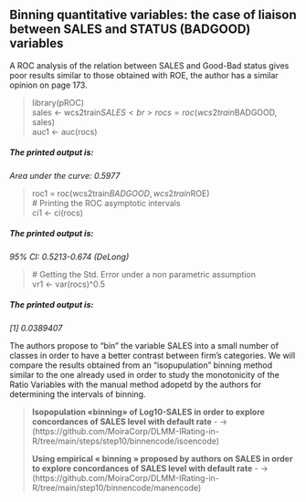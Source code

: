 ## Binning quantitative variables: the case of liaison between SALES and STATUS (BADGOOD) variables

A ROC analysis of the relation between SALES and Good-Bad status gives poor results similar to those obtained  with ROE,
the author has a similar opinion on page 173.

> library(pROC)<br>
> sales <- wcs2train$SALES<br>
> rocs = roc(wcs2train$BADGOOD, sales)<br>
> auc1 <- auc(rocs)<br>
##### <em>The printed output is:
Area under the curve: 0.5977
</em>
> roc1 = roc(wcs2train$BADGOOD, wcs2train$ROE)<br>
> \# Printing the ROC asymptotic intervals<br>
> ci1 <- ci(rocs)<br>
##### <em>The printed output is:
95% CI: 0.5213-0.674 (DeLong)
</em>
> \# Getting the Std. Error under a non parametric assumption<br>
> vr1 <- var(rocs)^0.5<br>
##### <em>The printed output is:
[1] 0.0389407
</em>

The authors propose to “bin” the variable SALES into a small number of classes in order to have a better contrast between firm’s categories. We will compare the results obtained from an “isopupulation” binning method similar to the one already used in order to study the monotonicity of the Ratio Variables with the manual method adopetd by the authors for determining the intervals of binning.<br>
> <p><strong>Isopopulation «binning» of Log10-SALES in order to explore concordances of SALES level with default rate</strong> - -> (https://github.com/MoiraCorp/DLMM-IRating-in-R/tree/main/steps/step10/binnencode/isoencode)</p>
> <p><strong>Using empirical « binning » proposed by authors on SALES in order to explore concordances of SALES level with default rate</strong> - -> (https://github.com/MoiraCorp/DLMM-IRating-in-R/tree/main/step10/binnencode/manencode)</p>

